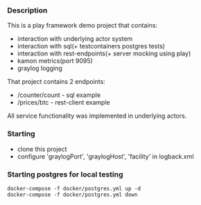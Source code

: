 ### Description

This is a play framework demo project that contains:
 
 - interaction with underlying actor system
 - interaction with sql(+ testcontainers postgres tests)
 - interaction with rest-endpoints(+ server mocking using play)
 - kamon metrics(port 9095)
 - graylog logging

That project contains 2 endpoints:

- /counter/count - sql example
- /prices/btc - rest-client example

All service functionality was implemented in underlying actors.

### Starting

 - clone this project
 - configure 'graylogPort', 'graylogHost', 'facility' in logback.xml

### Starting postgres for local testing

```
docker-compose -f docker/postgres.yml up -d
docker-compose -f docker/postgres.yml down
```
